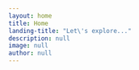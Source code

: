 ```yaml
---
layout: home
title: Home
landing-title: "Let\'s explore..."
description: null
image: null
author: null
---
```

